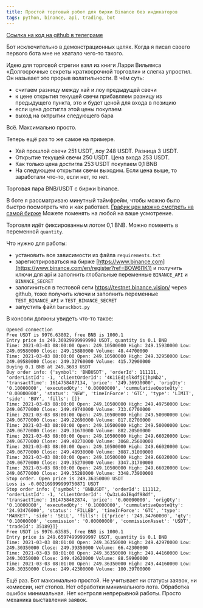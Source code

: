 ```yaml
---
title: Простой торговый робот для биржи Binance без индикаторов
tags: python, binance, api, trading, bot
---
```


[Ссылка на код на github в телеграме](https://t.me/zenoftrading/67)

Бот исключительно в демонстрационных целях. Когда я писал своего первого бота мне не хватало чего-то такого.

Идею для торговой стрегии взял из книги Ларри Вильямса «Долгосрочные секреты краткосрочной торговли» и слегка упростил. Он называет это прорыв волатильности. В чём суть:
- считаем разницу между хай и лоу предыдущей свечи
- к цене открытия текущей свечи прибавляем разницу из предыдущего пункта, это и будет ценой для входа в позицию
- если цена достигла этой цены покупаем
- выход на октрытии следующего бара

Всё. Максимально просто. 

Теперь ещё раз то же самое на примере. 
- Хай прошлой свечи 251 USDT, лоу 248 USDT. Разница 3 USDT.
- Открытие текущей свечи 250 USDT. Цена входа 253 USDT.
- Как только цена достигла 253 USDT покупаем 0,1 BNB
- На следующем открытии свечи выходим. Если цена выше, то заработали что-то, если нет, то нет.

Торговая пара BNB/USDT с биржи binance. 

В боте я рассматриваю минутный таймфрейм, чтобы можно было быстро посмотреть что и как работает. [График цен можно смотреть на самой бирже](https://www.binance.com/en/trade/BNB_USDT?ref=BOW6I1K1) Можете поменять на любой на ваше усмотрение.

Торговля идёт фиксированным лотом 0,1 BNB. Можно поменять в переменной `quantity`.

Что нужно для работы:
- установить все зависимости из файла `requirements.txt`
- зарегистрироваться на бирже [https://www.binance.com](https://www.binance.com/en/register?ref=BOW6I1K1) и получить ключи для api и заполнить глобальные переменные `BINANCE_API` и `BINANCE_SECRET` 
- залогиниться в тестовой сети https://testnet.binance.vision/ через github, тоже получить ключи и заполнить переменные `TEST_BINANCE_API` и `TEST_BINANCE_SECRET`
- запустить файл `barackbot.py`

В консоли должны увидеть что-то такое:

    Opened connection
    Free USDT is 9976.63802, free BNB is 1000.1
    Entry price is 249.36929999999998 USDT, quantity is 0.1 BNB
    Time: 2021-03-03 08:00:00 Open: 249.10500000 High: 249.15930000 Low: 249.09580000 Close: 249.15880000 Volume: 48.44700000
    Time: 2021-03-03 08:00:00 Open: 249.10500000 High: 249.32950000 Low: 249.09580000 Close: 249.32760000 Volume: 415.72900000
    Buying 0.1 BNB at 249.3693 USDT
    Buy order info: {'symbol': 'BNBUSDT', 'orderId': 111111, 'orderListId': -1, 'clientOrderId': '4K1iEdjslkdfjIjhpNb2', 'transactTime': 1614758407134, 'price': '249.36930000', 'origQty': '0.10000000', 'executedQty': '0.00000000', 'cummulativeQuoteQty': '0.00000000', 'status': 'NEW', 'timeInForce': 'GTC', 'type': 'LIMIT', 'side': 'BUY', 'fills': []}
    Time: 2021-03-03 08:00:00 Open: 249.10500000 High: 249.49750000 Low: 249.06770000 Close: 249.49740000 Volume: 733.67700000
    Time: 2021-03-03 08:00:00 Open: 249.10500000 High: 249.50000000 Low: 249.06770000 Close: 249.22690000 Volume: 817.82700000
    Time: 2021-03-03 08:00:00 Open: 249.10500000 High: 249.50000000 Low: 249.06770000 Close: 249.31670000 Volume: 882.20500000
    Time: 2021-03-03 08:00:00 Open: 249.10500000 High: 249.66020000 Low: 249.06770000 Close: 249.40270000 Volume: 3068.25600000
    Time: 2021-03-03 08:00:00 Open: 249.10500000 High: 249.66020000 Low: 249.06770000 Close: 249.48930000 Volume: 3087.31000000
    Time: 2021-03-03 08:00:00 Open: 249.10500000 High: 249.66020000 Low: 249.06770000 Close: 249.35270000 Volume: 3347.31700000
    Time: 2021-03-03 08:00:00 Open: 249.10500000 High: 249.66020000 Low: 249.06770000 Close: 249.35280000 Volume: 3348.73900000
    Stop order. Open price is 249.36350000 USDT
    Loss is -0.002169999999750871 USDT
    Stop order info: {'symbol': 'BNBUSDT', 'orderId': 111112, 'orderListId': -1, 'clientOrderId': 'Qw3zLdoIBqdf98df', 'transactTime': 1614758462874, 'price': '0.00000000', 'origQty': '0.10000000', 'executedQty': '0.10000000', 'cummulativeQuoteQty': '24.93476000', 'status': 'FILLED', 'timeInForce': 'GTC', 'type': 'MARKET', 'side': 'SELL', 'fills': [{'price': '249.34760000', 'qty': '0.10000000', 'commission': '0.00000000', 'commissionAsset': 'USDT', 'tradeId': 35189}]}
    Free USDT is 9976.63585, free BNB is 1000.1
    Entry price is 249.65974999999997 USDT, quantity is 0.1 BNB
    Time: 2021-03-03 08:01:00 Open: 249.36350000 High: 249.42970000 Low: 249.30350000 Close: 249.39350000 Volume: 66.42300000
    Time: 2021-03-03 08:01:00 Open: 249.36350000 High: 249.44160000 Low: 249.30350000 Close: 249.42620000 Volume: 88.59900000
    Time: 2021-03-03 08:01:00 Open: 249.36350000 High: 249.44160000 Low: 249.30350000 Close: 249.42300000 Volume: 100.39700000

Ещё раз. Бот максимально простой. Не учитывает ни статусы заявок, ни комиссии, нет стопов. Нет обработки минимального лота. Обработка ошибок минимальная. Нет контроля непрерывной работы. Просто механика выставления заявок.